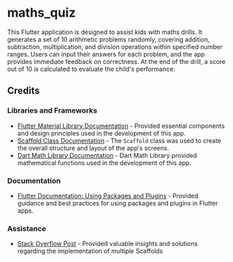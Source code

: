 # maths_quiz

This Flutter application is designed to assist kids with maths drills. It generates a set of 10 arithmetic problems randomly, covering addition, subtraction, multiplication, and division operations within specified number ranges. Users can input their answers for each problem, and the app provides immediate feedback on correctness. At the end of the drill, a score out of 10 is calculated to evaluate the child's performance.

## Credits

### Libraries and Frameworks
- [Flutter Material Library Documentation](https://api.flutter.dev/flutter/material/material-library.html) - Provided essential components and design principles used in the development of this app.
- [Scaffold Class Documentation](https://api.flutter.dev/flutter/material/Scaffold-class.html) -  The `Scaffold` class was used to create the overall structure and layout of the app's screens.
- [Dart Math Library Documentation](https://api.flutter.dev/flutter/dart-math/dart-math-library.html) - Dart Math Library provided mathematical functions used in the development of this app.

### Documentation
- [Flutter Documentation: Using Packages and Plugins](https://docs.flutter.dev/packages-and-plugins/using-packages) - Provided guidance and best practices for using packages and plugins in Flutter apps.

### Assistance
- [Stack Overflow Post](https://stackoverflow.com/questions/60561552/multiple-scaffolds-for-each-page-inside-a-flutter-app) - Provided valuable insights and solutions regarding the implementation of multiple Scaffolds
